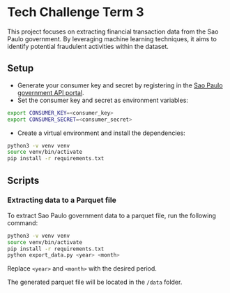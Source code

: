 # Tech Challenge Term 3

This project focuses on extracting financial transaction data from the Sao Paulo government. By leveraging machine learning techniques, it aims to identify potential fraudulent activities within the dataset. 

## Setup

- Generate your consumer key and secret by registering in the [Sao Paulo government API portal](https://apilib.prefeitura.sp.gov.br/store/).
- Set the consumer key and secret as environment variables:

```sh
export CONSUMER_KEY=<consumer_key>
export CONSUMER_SECRET=<consumer_secret>
```

- Create a virtual environment and install the dependencies:

```sh
python3 -v venv venv
source venv/bin/activate
pip install -r requirements.txt
```

## Scripts

### Extracting data to a Parquet file

To extract Sao Paulo government data to a parquet file, run the following command:

```sh
python3 -v venv venv
source venv/bin/activate
pip install -r requirements.txt
python export_data.py <year> <month>
```

Replace `<year>` and `<month>` with the desired period.

The generated parquet file will be located in the `/data` folder.